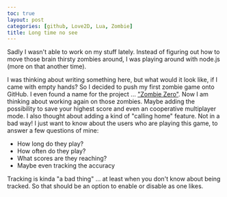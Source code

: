 ```yaml
---
toc: true
layout: post
categories: [github, Love2D, Lua, Zombie]
title: Long time no see
---
```


Sadly I wasn't able to work on my stuff lately. Instead of figuring out how to move those brain thirsty zombies around, I was playing around with node.js (more on that another time).

I was thinking about writing something here, but what would it look like, if I came with empty hands? So I decided to push my first zombie game onto GitHub. I even found a name for the project ... ["Zombie Zero"](https://github.com/seasick/Zombie-Zero "Zombie Zero on GitHub"). Now I am thinking about working again on those zombies. Maybe adding the possibility to save your highest score and even an cooperative multiplayer mode. I also thought about adding a kind of "calling home" feature. Not in a bad way! I just want to know about the users who are playing this game, to answer a few questions of mine:

-   How long do they play?
-   How often do they play?
-   What scores are they reaching?
-   Maybe even tracking the accuracy

Tracking is kinda "a bad thing" ... at least when you don't know about being tracked. So that should be an option to enable or disable as one likes.
